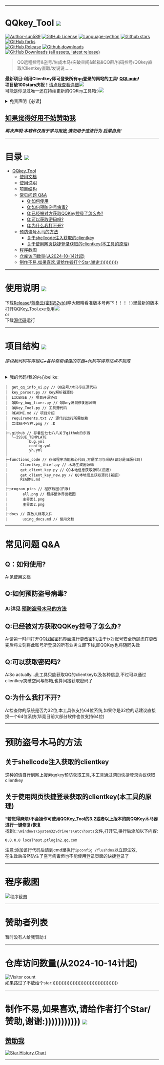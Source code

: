 ****
# QQkey_Tool  [![](https://sun589.serv00.net/image)](https://github.com/sun589/QQkey_Tool)
[![Author-sun589](https://img.shields.io/badge/Author-sun589-52616b.svg?logo=github)](https://github.com/sun589)
[![GitHub License](https://img.shields.io/github/license/sun589/QQkey_Tool?logo=github)](https://github.com/sun589/QQkey_Tool/blob/main/LICENSE)
[![Language-python](https://img.shields.io/badge/Language-python-yellow?logo=python)](https://github.com/sun589/QQkey_Tool)
[![Github stars](https://img.shields.io/github/stars/sun589/QQkey_Tool?style=flat&logo=github&color=7c7575)](https://github.com/sun589/QQkey_Tool/stargazers)
[![GitHub forks](https://img.shields.io/github/forks/sun589/QQkey_Tool?style=flat&logo=github&color=455d7a)](https://github.com/sun589/QQkey_Tool/forks)  
[![GitHub Release](https://img.shields.io/github/v/release/sun589/QQkey_Tool?display_name=tag&style=flat&label=%E6%9C%80%E6%96%B0%E7%89%88%E6%9C%AC&logo=github)](https://github.com/sun589/QQkey_Tool/releases/latest)
[![Github downloads](https://img.shields.io/github/downloads/sun589/QQkey_Tool/total?style=flat&color=red&label=%E6%80%BB%E4%B8%8B%E8%BD%BD%E9%87%8F&logo=github)](https://github.com/sun589/QQkey_Tool/releases)
[![GitHub Downloads (all assets, latest release)](https://img.shields.io/github/downloads/sun589/QQkey_Tool/latest/total?style=flat&label=%E6%9C%80%E6%96%B0%E4%B8%8B%E8%BD%BD%E9%87%8F&color=orange&logo=github)](https://github.com/sun589/QQkey_Tool/releases)  
> QQ远程控号&盗号/生成木马/突破空间&邮箱&QQ群/扫码控号/QQkey直取/Clientkey直取/发说说……

**最新项目:利用Clientkey即可登录所有qq登录的网站的工具! [QQLogin](https://github.com/sun589/QQLogin)!**  
**项目破100stars庆祝！**[请点我查看详细](https://github.com/sun589/QQkey_Tool/discussions/25)[![](https://sun589.serv00.net/image)](https://github.com/sun589/QQkey_Tool)  
可能是你见过唯一还在持续更新的QQKey工具箱:)[![](https://sun589.serv00.net/image)](https://github.com/sun589/QQkey_Tool)  

<details><summary>免责声明【必读】</summary>

### **本工具仅供学习和技术研究使用，不得用于任何非法行为，否则后果自负。**

**本工具的作者不对本工具的安全性、完整性、可靠性、有效性、正确性或适用性做任何明示或暗示的保证，也不对本工具的使用或滥用造成的任何直接或间接的损失、责任、索赔、要求或诉讼承担任何责任。**

**本工具的作者保留随时修改、更新、删除或终止本工具的权利，无需事先通知或承担任何义务。**

**本工具的使用者应遵守相关法律法规，尊重QQ的版权和隐私，不得侵犯QQ或其他第三方的合法权益，不得从事任何违法或不道德的行为。**

## **本工具的使用者在下载、安装、运行或使用本工具时，即表示已阅读并同意本免责声明。如有异议，请立即停止使用本工具，并删除所有相关文件。**

</details>  

## [如果觉得好用不妨赞助我](https://afdian.com/a/sun589)
***再次声明:本软件仅用于学习用途,请勿用于违法行为 后果自负!***  
****
# 目录 [![](https://sun589.serv00.net/image)](https://github.com/sun589/QQkey_Tool)

- [QQkey_Tool](#qqkey_tool)
  - [使用文档](https://github.com/sun589/QQkey_Tool/blob/main/docs/using_docs.md)
  - [使用说明](#使用说明)
  - [项目结构](#项目结构)
  - [常见问题 Q&A](#常见问题-qa)
    - [Q:如何使用](#q如何使用)
    - [Q:如何预防盗号病毒?](#q如何预防盗号病毒)
    - [Q:已经被对方获取QQKey控号了怎么办?](#q已经被对方获取qqkey控号了怎么办)
    - [Q:可以获取密码吗?](#q可以获取密码吗)
    - [Q:为什么我打不开?](#q为什么我打不开)
  - [预防盗号木马的方法](#预防盗号木马的方法)
    - [关于shellcode注入获取的clientkey](#关于shellcode注入获取的clientkey)
    - [关于使用网页快捷登录获取的clientkey(本工具的原理)](#关于使用网页快捷登录获取的clientkey本工具的原理)
  - [程序截图](#程序截图)
  - [仓库访问数量(从2024-10-14计起)](#仓库访问数量从2024-10-14计起)
  - [制作不易,如果喜欢,请给作者打个Star,谢谢:)))))))))))](#制作不易如果喜欢请给作者打个star谢谢)
****
#  使用说明 [![](https://sun589.serv00.net/image)](https://github.com/sun589/QQkey_Tool)
  下载[Release](https://github.com/sun589/QQkey_Tool/releases)/[蓝奏云(密码52yb)](https://wwap.lanzouv.com/b0xvu2ogh)(睁大眼睛看准版本号再下！！！！)里最新的版本打开QQKey_Tool.exe食用[![](https://sun589.serv00.net/image)](https://github.com/sun589/QQkey_Tool)  
  or  
  下载[源代码](https://github.com/sun589/QQkey_Tool/)运行
****
# 项目结构 [![](https://sun589.serv00.net/image)](https://github.com/sun589/QQkey_Tool)
###### _~~原谅我代码写得很烂+各种奇奇怪怪的东西+代码写得有亿点不规范~~_
<details>
<summary>我的代码/我的内心belike:</summary>  

![image](https://github.com/user-attachments/assets/2c84adfe-11de-428e-80ef-3d82da9f846f)
![image](https://github.com/user-attachments/assets/0742b446-276e-4906-8af3-866625a53493)
![image](https://github.com/user-attachments/assets/59de75e4-4553-4dea-94e7-37ee563901aa)

</details>

    │  get_qq_info_ui.py // QQ盗号/木马专区源代码
    │  key_parser.py // Key解析器源码
    │  LICENSE // 项目开源协议
    │  QQKey_bug_fixer.py // QQkey漏洞修复器源码
    │  QQKey_Tool.py // 工具源代码
    │  README.md // 项目介绍
    │  requirements.txt // 源代码运行所需依赖
    │  二维码不存在.png // :D
    │  
    ├─.github // 存着些七七八八关于github的东西
    │  └─ISSUE_TEMPLATE
    │          bug.yml
    │          config.yml
    │          yh.yml
    │          
    ├─functions_code // 存储程序功能核心代码,方便学习与采纳(部分是旧版代码)
    │      Clientkey_thief.py // 木马生成器源码
    │      get_client_key.py // QQ本地信息获取源码(旧版)
    │      get_client_key_new.py // QQ本地信息获取源码(新版)
    │      README.md
    │      
    ├─program_pics // 程序截图(旧版)
    |       all.png // 程序整体界面截图
    |       主界面1.png
    |       主界面2.png  
    |
    ├─docs // 存放文档等文件
    |       using_docs.md // 使用文档
****
#  常见问题 Q&A
## Q：如何使用?
A:见[使用文档](https://github.com/sun589/QQkey_Tool/blob/main/docs/using_docs.md)
## Q:如何预防盗号病毒?
### A:详见 [预防盗号木马的方法](#预防盗号木马的方法)  

## Q:已经被对方获取QQKey控号了怎么办?  
A:请第一时间打开QQ[找回密码](https://accounts.qq.com/find/password)界面进行更改密码,由于tx对账号安全所顾虑在更改完后将立刻将此账号所登录的所有业务立即下线,即QQKey也将随同失效  
  
## Q:可以获取密码吗?  
A:So actually...此工具只能获取QQ的clientkey以及各种信息,不过可以通过clientkey突破空间与邮箱,也算间接获取密码了  

## Q:为什么我打不开?  
A:检查你的系统是否为32位,本工具仅支持64位系统,如果你是32位的话建议直接换一个64位系统(毕竟目前大部分软件也仅支持64位)
****
# 预防盗号木马的方法
## 关于shellcode注入获取的clientkey
这种的请自行到网上搜索qqkey预防获取工具,本工具通过网页快捷登录协议获取clientkey  
## 关于使用网页快捷登录获取的clientkey(本工具的原理)
***若觉得麻烦/不会操作可使用QQKey_Tool的3.2或者以上版本的防QQKey木马器进行一键修复/恢复**  
找到`C:\Windows\System32\drivers\etc\hosts`文件,打开它,换行后添加以下内容:  
```
0.0.0.0 localhost.ptlogin2.qq.com
```
注意:添加该行代码后请到cmd里执行`ipconfig /flushdns`以立即生效,  
在生效后虽然防住了盗号病毒但也不能使用登录页面的快捷登录了  
****
# 程序截图
![程序截图](https://github.com/user-attachments/assets/ae4742ab-3c7e-40c5-b9d1-5ee44e15cf5d)  
****
# 赞助者列表
<!-- START_SPONSORS -->
暂时没有人给我赞助:(  

<!-- END_SPONSORS -->
****
# 仓库访问数量(从2024-10-14计起)
![Visitor count](https://profile-counter.glitch.me/sun589-QQkey_Tool/count.svg)  
如果路过了不放给个star:))))))))))))))))))))))))))))))))))))))))))
****
# 制作不易,如果喜欢,请给作者打个Star/赞助,谢谢:))))))))))) [![](https://sun589.serv00.net/image)](https://github.com/sun589/QQkey_Tool)  
## [赞助我](https://afdian.com/a/sun589)
[![Star History Chart](https://api.star-history.com/svg?repos=sun589/QQkey_Tool&type=Date)](https://star-history.com/#sun589/QQkey_Tool&Date)  
****
